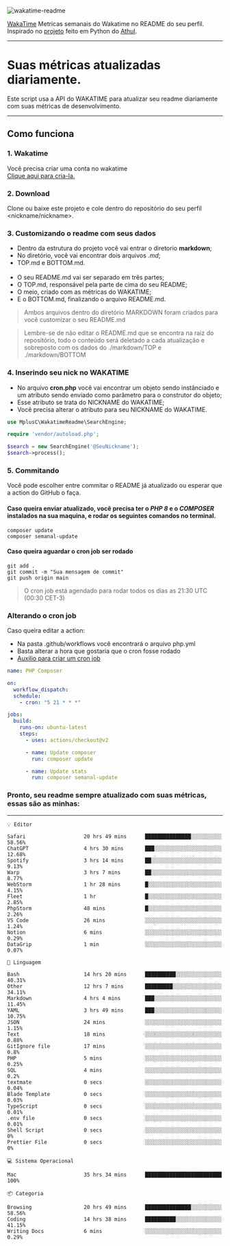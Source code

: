 ![wakatime-readme](https://socialify.git.ci/bymatheus/wakatime-readme/image?description=1&descriptionEditable=M%C3%A9tricas%20semanais%20do%20Wakatime%20no%20seu%20README%20de%20perfil.&font=KoHo&forks=1&language=1&owner=1&pattern=Signal&stargazers=1&theme=Dark)

[WakaTime](https://wakatime.com) Metricas semanais do Wakatime no README do seu perfil. <br>
Inspirado no [projeto](https://github.com/athul/waka-readme) feito em Python do [Athul](https://github.com/athul).
___

# Suas métricas atualizadas diariamente.
Este script usa a API do WAKATIME para atualizar seu readme diariamente com suas métricas de desenvolvimento.

___

## Como funciona

### 1. Wakatime
Você precisa criar uma conta no wakatime <br>
[Clique aqui para cria-la.](https://wakatime.com) 

### 2. Download
Clone ou baixe este projeto e cole dentro do repositório do seu perfil <nickname/nickname>.

### 3. Customizando o readme com seus dados
- Dentro da estrutura do projeto você vai entrar o diretorio **markdown**;  
- No diretório, você vai encontrar dois arquivos *.md*;
- TOP.md e BOTTOM.md.
<br><br>
- O seu README.md vai ser separado em três partes; 
- O TOP.md, responsável pela parte de cima do seu README;
- O meio, criado com as métricas do WAKATIME;
- E o BOTTOM.md, finalizando o arquivo README.md.<br>

> Ambos arquivos dentro do diretório MARKDOWN foram criados para você customizar o seu README.md

> Lembre-se de não editar o README.md que se encontra na raiz do repositório, todo o conteúdo será deletado a cada atualização e sobreposto com os dados do ./markdown/TOP e ./markdown/BOTTOM

### 4. Inserindo seu nick no WAKATIME
- No arquivo **cron.php** você vai encontrar um objeto sendo instânciado e um atributo sendo enviado como parâmetro para o construtor do objeto;
- Esse atributo se trata do NICKNAME do WAKATIME;
- Você precisa alterar o atributo para seu NICKNAME do WAKATIME.

```php
use MplusC\WakatimeReadme\SearchEngine;

require 'vendor/autoload.php';

$search = new SearchEngine('@SeuNickname');
$search->process();
```

### 5. Commitando
Você pode escolher entre commitar o README já atualizado ou esperar que a action do GitHub o faça. <br>

#### Caso queira enviar atualizado, você precisa ter o *PHP 8* e o *COMPOSER* instalados na sua maquina, e rodar os seguintes comandos no terminal.
```composer
composer update
composer semanal-update 
```

#### Caso queira aguardar o cron job ser rodado 
```git 
git add .
git commit -m "Sua mensagem de commit"
git push origin main
```

>O cron job está agendado para rodar todos os dias as 21:30 UTC (00:30 CET-3) 

### Alterando o cron job
Caso queira editar a action:

- Na pasta .github/workflows você encontrará o arquivo php.yml
- Basta alterar a hora que gostaria que o cron fosse rodado
- [Auxilio para criar um cron job](https://crontab.guru)

```yml
name: PHP Composer

on:
  workflow_dispatch:
  schedule:
    - cron: "5 21 * * *"

jobs:
  build:
    runs-on: ubuntu-latest
    steps:
      - uses: actions/checkout@v2

      - name: Update composer
        run: composer update

      - name: Update stats
        run: composer semanal-update
```

### Pronto, seu readme sempre atualizado com suas métricas, essas são as minhas:

___
```text
💡 Editor

Safari                   20 hrs 49 mins      ███████████████░░░░░░░░░░     58.56%
ChatGPT                  4 hrs 30 mins       ███░░░░░░░░░░░░░░░░░░░░░░     12.68%
Spotify                  3 hrs 14 mins       ██░░░░░░░░░░░░░░░░░░░░░░░      9.13%
Warp                     3 hrs 7 mins        ██░░░░░░░░░░░░░░░░░░░░░░░      8.77%
WebStorm                 1 hr 28 mins        █░░░░░░░░░░░░░░░░░░░░░░░░      4.15%
Fleet                    1 hr                █░░░░░░░░░░░░░░░░░░░░░░░░      2.85%
PhpStorm                 48 mins             █░░░░░░░░░░░░░░░░░░░░░░░░      2.26%
VS Code                  26 mins             ░░░░░░░░░░░░░░░░░░░░░░░░░      1.24%
Notion                   6 mins              ░░░░░░░░░░░░░░░░░░░░░░░░░      0.29%
DataGrip                 1 min               ░░░░░░░░░░░░░░░░░░░░░░░░░      0.07%
```
```text
💬 Linguagem

Bash                     14 hrs 20 mins      ██████████░░░░░░░░░░░░░░░     40.31%
Other                    12 hrs 7 mins       █████████░░░░░░░░░░░░░░░░     34.11%
Markdown                 4 hrs 4 mins        ███░░░░░░░░░░░░░░░░░░░░░░     11.45%
YAML                     3 hrs 49 mins       ███░░░░░░░░░░░░░░░░░░░░░░     10.75%
JSON                     24 mins             ░░░░░░░░░░░░░░░░░░░░░░░░░      1.15%
Text                     18 mins             ░░░░░░░░░░░░░░░░░░░░░░░░░      0.88%
GitIgnore file           17 mins             ░░░░░░░░░░░░░░░░░░░░░░░░░       0.8%
PHP                      5 mins              ░░░░░░░░░░░░░░░░░░░░░░░░░      0.25%
SQL                      4 mins              ░░░░░░░░░░░░░░░░░░░░░░░░░       0.2%
textmate                 0 secs              ░░░░░░░░░░░░░░░░░░░░░░░░░      0.04%
Blade Template           0 secs              ░░░░░░░░░░░░░░░░░░░░░░░░░      0.03%
TypeScript               0 secs              ░░░░░░░░░░░░░░░░░░░░░░░░░      0.01%
.env file                0 secs              ░░░░░░░░░░░░░░░░░░░░░░░░░      0.01%
Shell Script             0 secs              ░░░░░░░░░░░░░░░░░░░░░░░░░         0%
Prettier File            0 secs              ░░░░░░░░░░░░░░░░░░░░░░░░░         0%
```
```text
💻 Sistema Operacional

Mac                      35 hrs 34 mins      █████████████████████████       100%
```
```text
📦 Categoria

Browsing                 20 hrs 49 mins      ███████████████░░░░░░░░░░     58.56%
Coding                   14 hrs 38 mins      ██████████░░░░░░░░░░░░░░░     41.15%
Writing Docs             6 mins              ░░░░░░░░░░░░░░░░░░░░░░░░░      0.29%
```

